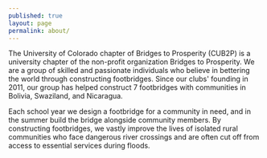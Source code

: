 ```yaml
---
published: true
layout: page
permalink: about/
---
```


The University of Colorado chapter of Bridges to Prosperity (CUB2P) is a university chapter of the non-profit organization Bridges to Prosperity. We are a group of skilled and passionate individuals who believe in bettering the world through constructing footbridges. Since our clubs' founding in 2011, our group has helped construct 7 footbridges with communities in Bolivia, Swaziland, and Nicaragua.

Each school year we design a footbridge for a community in need, and in the summer build the bridge alongside community members. By constructing footbridges, we vastly improve the lives of isolated rural communities who face dangerous river crossings and are often cut off from access to essential services during floods.
